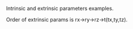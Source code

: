 Intrinsic and extrinsic parameters examples.

Order of extrinsic params is rx->ry->rz->t(tx,ty,tz).

